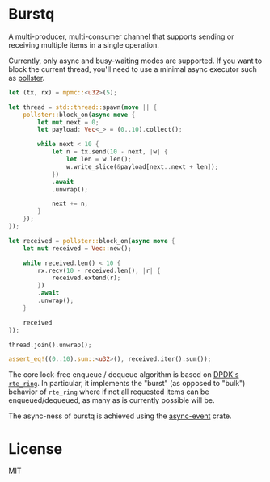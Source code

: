 # Burstq

A multi-producer, multi-consumer channel that supports sending or receiving multiple items in a single operation.

Currently, only async and busy-waiting modes are supported. If you want to block the current thread, you'll need to use a minimal async executor such as [pollster](docs.rs/pollster).

```rust
let (tx, rx) = mpmc::<u32>(5);

let thread = std::thread::spawn(move || {
    pollster::block_on(async move {
        let mut next = 0;
        let payload: Vec<_> = (0..10).collect();

        while next < 10 {
            let n = tx.send(10 - next, |w| {
                let len = w.len();
                w.write_slice(&payload[next..next + len]);
            })
            .await
            .unwrap();

            next += n;
        }
    });
});

let received = pollster::block_on(async move {
    let mut received = Vec::new();

    while received.len() < 10 {
        rx.recv(10 - received.len(), |r| {
            received.extend(r);
        })
        .await
        .unwrap();
    }

    received
});

thread.join().unwrap();

assert_eq!((0..10).sum::<u32>(), received.iter().sum());
```

The core lock-free enqueue / dequeue algorithm is based on [DPDK's `rte_ring`](https://doc.dpdk.org/guides/prog_guide/ring_lib.html). In particular, it implements the "burst" (as opposed to "bulk") behavior of `rte_ring` where if not all requested items can be enqueued/dequeued, as many as is currently possible will be.

The async-ness of burstq is achieved using the [async-event](https://docs.rs/async-event) crate.

# License

MIT
